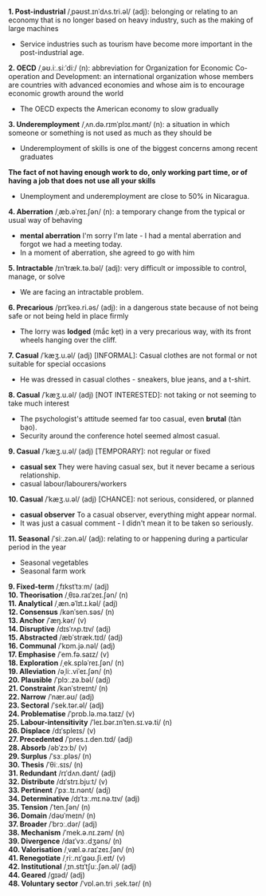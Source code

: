 **1. Post-industrial** /ˌpəʊst.ɪnˈdʌs.tri.əl/ (adj): belonging or relating to an economy that is no longer based on heavy industry, such as the making of large machines
- Service industries such as tourism have become more important in the post-industrial age.

**2. OECD** /ˌəʊ.iː.siːˈdiː/ (n): abbreviation for Organization for Economic Co-operation and Development: an international organization whose members are countries with advanced economies and whose aim is to encourage economic growth around the world
- The OECD expects the American economy to slow gradually

**3. Underemployment** /ˌʌn.də.rɪmˈplɔɪ.mənt/ (n): a situation in which someone or something is not used as much as they should be
- Underemployment of skills is one of the biggest concerns among recent graduates

**The fact of not having enough work to do, only working part time, or of having a job that does not use all your skills**

- Unemployment and underemployment are close to 50% in Nicaragua.

**4. Aberration** /ˌæb.əˈreɪ.ʃən/ (n): a temporary change from the typical or usual way of behaving
- **mental aberration** I'm sorry I'm late - I had a mental aberration and forgot we had a meeting today.
- In a moment of aberration, she agreed to go with him

**5. Intractable** /ɪnˈtræk.tə.bəl/ (adj): very difficult or impossible to control, manage, or solve
- We are facing an intractable problem.

**6. Precarious** /prɪˈkeə.ri.əs/ (adj): in a dangerous state because of not being safe or not being held in place firmly
- The lorry was **lodged** (mắc kẹt) in a very precarious way, with its front wheels hanging over the cliff.

**7. Casual** /ˈkæʒ.u.əl/ (adj) [INFORMAL]: Casual clothes are not formal or not suitable for special occasions
- He was dressed in casual clothes - sneakers, blue jeans, and a t-shirt.

**8. Casual** /ˈkæʒ.u.əl/ (adj) [NOT INTERESTED]: not taking or not seeming to take much interest
- The psychologist's attitude seemed far too casual, even **brutal** (tàn bạo).
- Security around the conference hotel seemed almost casual.

**9. Casual** /ˈkæʒ.u.əl/ (adj) [TEMPORARY]: not regular or fixed
- **casual sex** They were having casual sex, but it never became a serious relationship.
- casual labour/labourers/workers

**10. Casual** /ˈkæʒ.u.əl/ (adj) [CHANCE]: not serious, considered, or planned
- **casual observer** To a casual observer, everything might appear normal.
- It was just a casual comment - I didn't mean it to be taken so seriously.

**11. Seasonal** /ˈsiː.zən.əl/ (adj): relating to or happening during a particular period in the year
- Seasonal vegetables
- Seasonal farm work

**9. Fixed-term** /ˌfɪkstˈtɜːm/ (adj)  
**10. Theorisation** /ˌθɪə.raɪˈzeɪ.ʃən/ (n)  
**11. Analytical** /ˌæn.əˈlɪt.ɪ.kəl/ (adj)  
**12. Consensus** /kənˈsen.səs/ (n)  
**13. Anchor** /ˈæŋ.kər/ (v)  
**14. Disruptive** /dɪsˈrʌp.tɪv/ (adj)  
**15. Abstracted** /æbˈstræk.tɪd/ (adj)  
**16. Communal** /ˈkɒm.jə.nəl/ (adj)  
**17. Emphasise** /ˈem.fə.saɪz/ (v)  
**18. Exploration** /ˌek.spləˈreɪ.ʃən/ (n)  
**19. Alleviation** /əˌliː.viˈeɪ.ʃən/ (n)  
**20. Plausible** /ˈplɔː.zə.bəl/ (adj)  
**21. Constraint** /kənˈstreɪnt/ (n)  
**22. Narrow** /ˈnær.əʊ/ (adj)  
**23. Sectoral** /ˈsek.tər.əl/ (adj)  
**24. Problematise** /ˈprɒb.lə.mə.taɪz/ (v)  
**25. Labour-intensitivity** /ˈleɪ.bər.ɪnˈten.sɪ.və.ti/ (n)  
**26. Displace** /dɪˈspleɪs/ (v)  
**27. Precedented** /ˈpres.ɪ.den.tɪd/ (adj)  
**28. Absorb** /əbˈzɔːb/ (v)  
**29. Surplus** /ˈsɜː.pləs/ (n)  
**30. Thesis** /ˈθiː.sɪs/ (n)  
**31. Redundant** /rɪˈdʌn.dənt/ (adj)  
**32. Distribute** /dɪˈstrɪ.bjuːt/ (v)  
**33. Pertinent** /ˈpɜː.tɪ.nənt/ (adj)  
**34. Determinative** /dɪˈtɜː.mɪ.nə.tɪv/ (adj)  
**35. Tension** /ˈten.ʃən/ (n)  
**36. Domain** /dəʊˈmeɪn/ (n)  
**37. Broader** /ˈbrɔː.dər/ (adj)  
**38. Mechanism** /ˈmek.ə.nɪ.zəm/ (n)  
**39. Divergence** /daɪˈvɜː.dʒəns/ (n)  
**40. Valorisation** /ˌvæl.ə.raɪˈzeɪ.ʃən/ (n)  
**41. Renegotiate** /ˌriː.nɪˈɡəʊ.ʃi.eɪt/ (v)  
**42. Institutional** /ˌɪn.stɪˈtʃuː.ʃən.əl/ (adj)  
**44. Geared** /ɡɪəd/ (adj)  
**48. Voluntary sector** /ˈvɒl.ən.tri ˌsek.tər/ (n)  